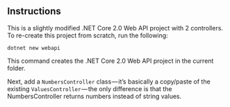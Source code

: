 ## Instructions
This is a slightly modified .NET Core 2.0 Web API project with 2 controllers. To re-create this project from scratch, run the following:
```
dotnet new webapi
```

This command creates the .NET Core 2.0 Web API project in the current folder.

Next, add a ```NumbersController``` class — it’s basically a copy/paste of the existing ```ValuesController``` — the only difference is that the NumbersController returns numbers instead of string values.